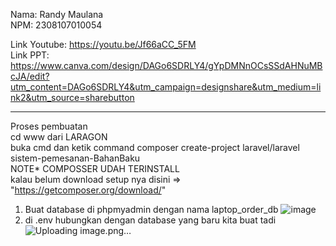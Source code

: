 Nama: Randy Maulana<br>
NPM: 2308107010054


Link Youtube: https://youtu.be/Jf66aCC_5FM <br>
Link PPT: https://www.canva.com/design/DAGo6SDRLY4/gYpDMNnOCsSSdAHNuMBcJA/edit?utm_content=DAGo6SDRLY4&utm_campaign=designshare&utm_medium=link2&utm_source=sharebutton

--------------------------------------------------------------------------------------------
Proses pembuatan<br>
cd www dari LARAGON<br>
buka cmd dan ketik command composer create-project laravel/laravel sistem-pemesanan-BahanBaku<br>
NOTE* COMPOSSER UDAH TERINSTALL<br>
kalau belum download setup nya disini => "https://getcomposer.org/download/" <br>

1. Buat database di phpmyadmin dengan nama laptop_order_db
   ![image](https://github.com/user-attachments/assets/7ee4498e-7313-45a3-b95a-ac9a58831159)
2. di .env hubungkan dengan database yang baru kita buat tadi
   ![Uploading image.png…]()
